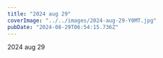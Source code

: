 ```yaml
---
title: "2024 aug 29"
coverImage: "../../images/2024-aug-29-Y0MT.jpg"
pubDate: "2024-08-29T06:54:15.736Z"
---
```


2024 aug 29
